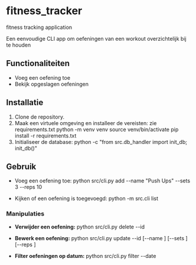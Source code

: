 # fitness_tracker
fitness tracking application

Een eenvoudige CLI app om oefeningen van een workout overzichtelijk bij te houden

## Functionaliteiten
- Voeg een oefening toe
- Bekijk opgeslagen oefeningen

## Installatie
1. Clone de repository.
2. Maak een virtuele omgeving en installeer de vereisten: zie requirements.txt
python -m venv venv source venv/bin/activate pip install -r requirements.txt
3. Initialiseer de database:
python -c "from src.db_handler import init_db; init_db()"


## Gebruik
- Voeg een oefening toe:
python src/cli.py add --name "Push Ups" --sets 3 --reps 10

- Kijken of een oefening is toegevoegd:
python -m src.cli list

### Manipulaties
- **Verwijder een oefening:**
python src/cli.py delete --id <ID>

- **Bewerk een oefening:**
python src/cli.py update --id <ID> [--name <naam>] [--sets <sets>] [--reps <reps>]

- **Filter oefeningen op datum:**
python src/cli.py filter --date <YYYY-MM-DD>




